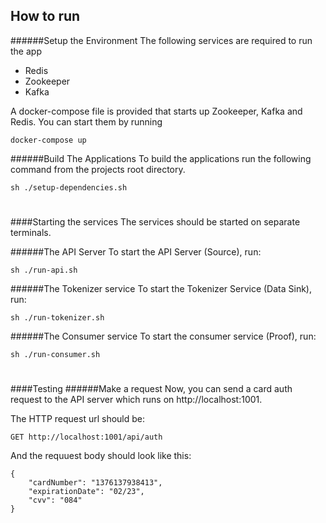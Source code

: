 ## How to run

######Setup the Environment
The following services are required to run the app
- Redis
- Zookeeper
- Kafka

A docker-compose file is provided that starts up Zookeeper, Kafka and Redis.
You can start them by running
 
````
docker-compose up
````

######Build The Applications
To build the applications run the following command from the projects root directory.
````
sh ./setup-dependencies.sh
````

#
####Starting the services
The services should be started on separate terminals.

######The API Server
To start the API Server (Source), run:
````
sh ./run-api.sh
````

######The Tokenizer service
To start the Tokenizer Service (Data Sink), run:
````
sh ./run-tokenizer.sh
````

######The Consumer service
To start the consumer service (Proof), run:
````
sh ./run-consumer.sh
````

#
####Testing
######Make a request
Now, you can send a card auth request to the API server which runs on http://localhost:1001.

The HTTP request url should be:
````
GET http://localhost:1001/api/auth
```` 

And the requuest body should look like this:
````
{
	"cardNumber": "1376137938413", 
	"expirationDate": "02/23",
	"cvv": "084"
}
````

